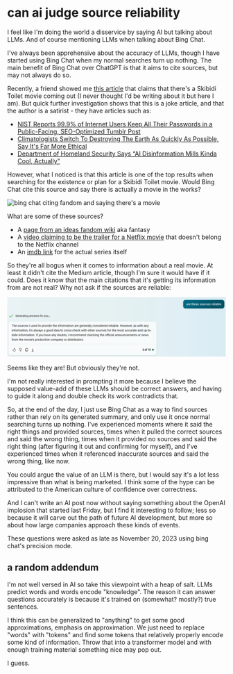 # can ai judge source reliability

I feel like I'm doing the world a disservice by saying AI but talking about
LLMs. And of course mentioning LLMs when talking about Bing Chat.

I've always been apprehensive about the accuracy of LLMs, though I have started
using Bing Chat when my normal searches turn up nothing. The main benefit of
Bing Chat over ChatGPT is that it aims to cite sources, but may not always do
so.

Recently, a friend showed me
[this article](https://xyvir.medium.com/dreamworks-set-to-adapt-skibidi-toilet-into-feature-length-movie-823810a1995d)
that claims that there's a Skibidi Toilet movie coming out (I never thought I'd
be writing about it but here I am). But quick further investigation shows that
this is a joke article, and that the author is a satirist - they have articles
such as:

- [NIST Reports 99.9% of Internet Users Keep All Their Passwords in a Public-Facing, SEO-Optimized Tumblr Post](https://xyvir.medium.com/nist-reports-99-9-7e98d7fc9cfd)
- [Climatologists Switch To Destroying The Earth As Quickly As Possible, Say It's Far More Ethical](https://xyvir.medium.com/climatologists-switch-to-destroying-the-earth-as-quickly-as-possible-say-its-far-more-ethical-8221aa44b623)
- [Department of Homeland Security Says “AI Disinformation Mills Kinda Cool, Actually”](https://xyvir.medium.com/department-of-homeland-security-says-ai-disinformation-mills-kinda-cool-actually-004ef1542357)

However, what I noticed is that this article is one of the top results when
searching for the existence or plan for a Skibidi Toilet movie. Would Bing Chat
cite this source and say there is actually a movie in the works?

![bing chat citing fandom and saying there's a
movie](/blobs/87/skibidimovie.png)

What are some of these sources?

- A
    [page from an ideas fandom wiki](https://ideas.fandom.com/wiki/Skibidi_Toilet:_The_Movie)
    aka fantasy
- A
    [video claiming to be the trailer for a Netflix movie](https://www.youtube.com/watch?v=KgRipuWDp8s)
    that doesn't belong to the Netflix channel
- An [imdb link](https://www.imdb.com/title/tt27814427/) for the actual series
    itself

So they're all bogus when it comes to information about a real movie. At least
it didn't cite the Medium article, though I'm sure it would have if it could.
Does it know that the main citations that it's getting its information from are
not real? Why not ask if the sources are reliable:

![yes my sources are reliable](/blobs/87/reliablesources.png)

Seems like they are! But obviously they're not.

I'm not really interested in prompting it more because I believe the supposed
value-add of these LLMs should be correct answers, and having to guide it along
and double check its work contradicts that.

So, at the end of the day, I just use Bing Chat as a way to find sources rather
than rely on its generated summary, and only use it once normal searching turns
up nothing. I've experienced moments where it said the right things and provided
sources, times when it pulled the correct sources and said the wrong thing,
times when it provided no sources and said the right thing (after figuring it
out and confirming for myself), and I've experienced times when it referenced
inaccurate sources and said the wrong thing, like now.

You could argue the value of an LLM is there, but I would say it's a lot less
impressive than what is being marketed. I think some of the hype can be
attributed to the American culture of confidence over correctness.

And I can't write an AI post now without saying something about the OpenAI
implosion that started last Friday, but I find it interesting to follow; less so
because it will carve out the path of future AI development, but more so about
how large companies approach these kinds of events.

These questions were asked as late as November 20, 2023 using bing chat's
precision mode.

## a random addendum

I'm not well versed in AI so take this viewpoint with a heap of salt. LLMs
predict words and words encode "knowledge". The reason it can answer questions
accurately is because it's trained on (somewhat? mostly?) true sentences.

I think this can be generalized to "anything" to get some good approximations,
emphasis on approximation. We just need to replace "words" with "tokens" and
find some tokens that relatively properly encode some kind of information. Throw
that into a transformer model and with enough training material something nice
may pop out.

I guess.
